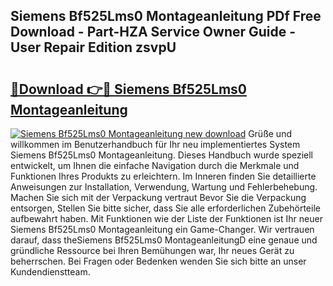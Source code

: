 ## Siemens Bf525Lms0 Montageanleitung PDf Free Download - Part-HZA Service Owner Guide - User Repair Edition zsvpU

# <h2><a href="http://df7atd.blite.top/?on=Siemens+Bf525Lms0+Montageanleitung">🔗Download 👉🔴 Siemens Bf525Lms0 Montageanleitung</a></h2>

[![Siemens Bf525Lms0 Montageanleitung new download](https://i.imgur.com/lujVjoI.png)](http://df7atd.blite.top/?on=Siemens+Bf525Lms0+Montageanleitung)
Grüße und willkommen im Benutzerhandbuch für Ihr neu implementiertes System Siemens Bf525Lms0 Montageanleitung. Dieses Handbuch wurde speziell entwickelt, um Ihnen die einfache Navigation durch die Merkmale und Funktionen Ihres Produkts zu erleichtern. Im Inneren finden Sie detaillierte Anweisungen zur Installation, Verwendung, Wartung und Fehlerbehebung. Machen Sie sich mit der Verpackung vertraut Bevor Sie die Verpackung entsorgen, Stellen Sie bitte sicher, dass Sie alle erforderlichen Zubehörteile aufbewahrt haben. Mit Funktionen wie der Liste der Funktionen ist Ihr neuer Siemens Bf525Lms0 Montageanleitung ein Game-Changer. Wir vertrauen darauf, dass theSiemens Bf525Lms0 MontageanleitungD eine genaue und gründliche Ressource bei Ihren Bemühungen war, Ihr neues Gerät zu beherrschen. Bei Fragen oder Bedenken wenden Sie sich bitte an unser Kundendienstteam.
